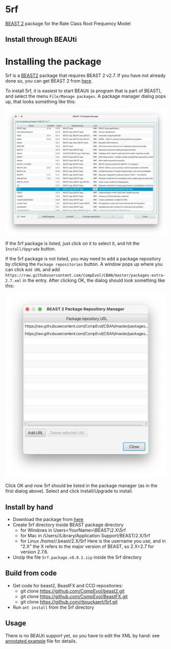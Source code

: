 # 5rf

[BEAST 2](http://beast2.org) package for the Rate Class Root Frequency Model


## Install through BEAUti

# Installing the package

5rf is a [BEAST2](http://beast2.org) package that requires BEAST 2 v2.7.
If you have not already done so, you can get BEAST 2 from [here](http://beast2.org).

To install 5rf, it is easiest to start BEAUti (a program that is part of BEAST), and select the menu `File/Manage packages`. A package manager dialog pops up, that looks something like this:

![Package Manager](https://github.com/CompEvol/CCD/raw/master/doc/package_repos.png)

If the 5rf package is listed, just click on it to select it, and hit the `Install/Upgrade` button.

If the 5rf package is not listed, you may need to add a package repository by clicking the `Package repositories` button. A window pops up where you can click `Add URL` and add `https://raw.githubusercontent.com/CompEvol/CBAN/master/packages-extra-2.7.xml` in the entry. After clicking OK, the dialog should look something like this:

![Package Repositories](https://github.com/CompEvol/CCD/raw/master/doc/package_repos0.png)

Click OK and now 5rf should be listed in the package manager (as in the first dialog above). Select and click Install/Upgrade to install.



## Install by hand

* Download the package from [here](https://github.com/rbouckaert/5rf/releases/download/v0.0.1/5rf.package.v0.0.1.zip)
* Create 5rf directory inside BEAST package directory
  * for Windows in Users\<YourName>\BEAST\2.X\5rf
  * for Mac in /Users/<YourName>\/Library/Application Support/BEAST/2.X/5rf
  * for Linux /home/<YourName>/.beast/2.X/5rf
  Here <YourName> is the username you use, and in “2.X” the X refers to the major version of BEAST, so 2.X=2.7 for version 2.7.6.
* Unzip the file `5rf.package.v0.0.1.zip` inside the 5rf directory

## Build from code

* Get code for beast2, BeastFX and CCD repositories:
  * git clone https://github.com/CompEvol/beast2.git
  * git clone https://github.com/CompEvol/BeastFX.git
  * git clone https://github.com/rbouckaert/5rf.git
* Run `ant install` from the 5rf directory
  
## Usage

There is no BEAUti support yet, so you have to edit the XML by hand: see [annotated example](https://github.com/rbouckaert/5rf/blob/main/examples/test5rf.xml) file for details.